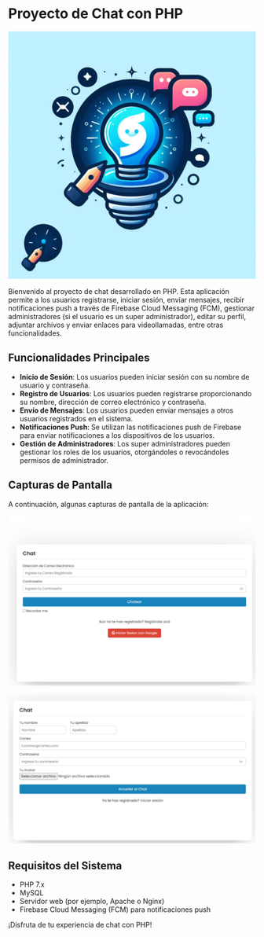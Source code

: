 # Proyecto de Chat con PHP

![Chat con PHP](chat_php.jpg)

Bienvenido al proyecto de chat desarrollado en PHP. Esta aplicación permite a los usuarios registrarse, iniciar sesión, enviar mensajes, recibir notificaciones push a través de Firebase Cloud Messaging (FCM), gestionar administradores (si el usuario es un super administrador), editar su perfil, adjuntar archivos y enviar enlaces para videollamadas, entre otras funcionalidades.

## Funcionalidades Principales

- **Inicio de Sesión**: Los usuarios pueden iniciar sesión con su nombre de usuario y contraseña.
- **Registro de Usuarios**: Los usuarios pueden registrarse proporcionando su nombre, dirección de correo electrónico y contraseña.
- **Envío de Mensajes**: Los usuarios pueden enviar mensajes a otros usuarios registrados en el sistema.
- **Notificaciones Push**: Se utilizan las notificaciones push de Firebase para enviar notificaciones a los dispositivos de los usuarios.
- **Gestión de Administradores**: Los super administradores pueden gestionar los roles de los usuarios, otorgándoles o revocándoles permisos de administrador.

## Capturas de Pantalla

A continuación, algunas capturas de pantalla de la aplicación:

![Inicio de Sesión](login.png)

![Registro de Usuarios](register.png)

## Requisitos del Sistema

- PHP 7.x
- MySQL
- Servidor web (por ejemplo, Apache o Nginx)
- Firebase Cloud Messaging (FCM) para notificaciones push

¡Disfruta de tu experiencia de chat con PHP!
